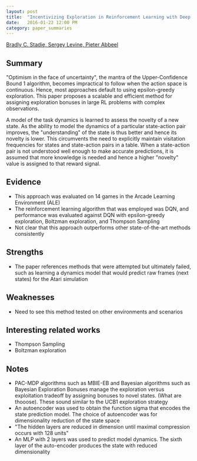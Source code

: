 ```yaml
---
layout: post
title:  "Incentivizing Exploration in Reinforcement Learning with Deep Predictive Models"
date:   2016-01-22 12:00 PM
category: paper_summaries
---
```


[Bradly C. Stadie, Sergey Levine, Pieter Abbeel](http://arxiv.org/abs/1507.00814)

## Summary ##

"Optimism in the face of uncertainty", the mantra of the Upper-Confidence Bound 1 algorithm, becomes impractical to follow when the action space is continuous. Hence, most approaches default to using epsilon-greedy exploration. This paper proposes a scalable and efficient method for assigning exploration bonuses in large RL problems with complex observations. 

A model of the task dynamics is learned to assess the novelty of a new state. As the ability to model the dynamics of a particular state-action pair improves, the "understanding" of the state is thus better and hence its novelty is lower. This circumvents the need to explicitly maintain visitation frequencies for states and state-action pairs in a table. When a state-action pair is not understood well enough to make accurate predictions, it is assumed that more knowledge is needed and hence a higher "novelty" value is assigned to that reward signal.

## Evidence ## 
* This approach was evaluated on 14 games in the Arcade Learning Environment (ALE)
* The reinforcement learning algorithm that was employed was DQN, and performance was evaluated against DQN with epsilon-greedy exploration, Boltzman exploration, and Thompson Sampling
* Not clear that this approach outperforms other state-of-the-art methods consistently

## Strengths ## 
* The paper references methods that were attempted but ultimately failed, such as learning a dynamics model that would predict raw frames (next states) for the Atari simulation

## Weaknesses ## 
* Need to see this method tested on other environments and scenarios

## Interesting related works ## 
* Thompson Sampling
* Boltzman exploration 

## Notes ## 
* PAC-MDP algorithms such as MBIE-EB and Bayesian algorithms such as Bayesian Exploration Bonuses manage the exploration versus exploitation tradeoff by assigning bonuses to novel states. (What are thooose). These sound similar to the UCB1 exploration strategy
* An autoencoder was used to obtain the function sigma that encodes the state prediction model. The choice of autoencoder was for dimensionality reduction of the state space
* "The hidden layers are reduced in dimension until maximal compression occurs with 128 units" 
* An MLP with 2 layers was used to predict model dynamics. The sixth layer of the auto-encoder produces the state with reduced dimensionality 




